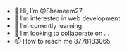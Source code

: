- 👋 Hi, I’m @Shameem27
- 👀 I’m interested in web development 
- 🌱 I’m currently learning 
- 💞️ I’m looking to collaborate on ...
- 📫 How to reach me 8778183065

<!---
Shameem27/Shameem27 is a ✨ special ✨ repository because its `README.md` (this file) appears on your GitHub profile.
You can click the Preview link to take a look at your changes.
--->
